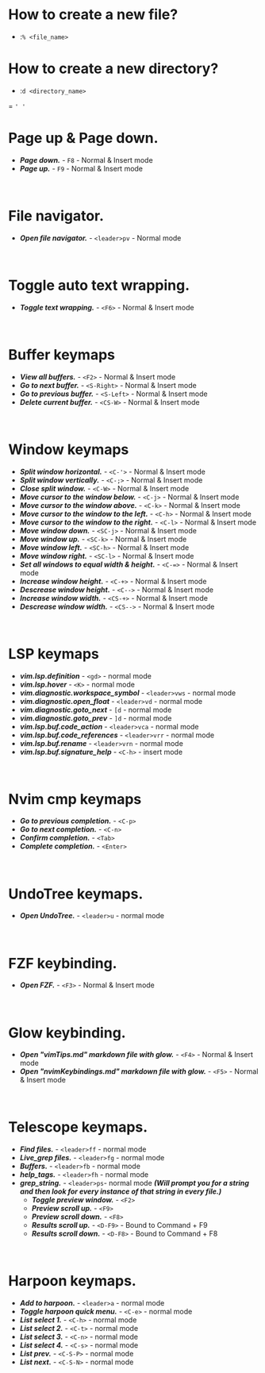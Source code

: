 # How to create a new file?
- :`% <file_name>`

# How to create a new directory?
- :`d <directory_name>`

***<leader>*** = `' '`

# Page up & Page down.
- ***Page down.*** - `F8` - Normal & Insert mode
- ***Page up.*** - `F9` - Normal & Insert mode

<br>

# File navigator.
- ***Open file navigator.*** - `<leader>pv` - Normal mode

<br>

# Toggle auto text wrapping.
- ***Toggle text wrapping.*** - `<F6>` - Normal & Insert mode

<br>

# Buffer keymaps
- ***View all buffers.*** - `<F2>` - Normal & Insert mode
- ***Go to next buffer.*** - `<S-Right>` - Normal & Insert mode
- ***Go to previous buffer.*** - `<S-Left>` - Normal & Insert mode
- ***Delete current buffer.*** - `<CS-W>` - Normal & Insert mode

<br>

# Window keymaps
- ***Split window horizontal.*** - `<C-'>` - Normal & Insert mode
- ***Split window vertically.*** - `<C-;>` - Normal & Insert mode
- ***Close split window.*** - `<C-W>` - Normal & Insert mode
- ***Move cursor to the window below.*** - `<C-j>` - Normal & Insert mode
- ***Move cursor to the window above.*** - `<C-k>` - Normal & Insert mode
- ***Move cursor to the window to the left.*** - `<C-h>` - Normal & Insert mode
- ***Move cursor to the window to the right.*** - `<C-l>` - Normal & Insert mode
- ***Move window down.*** - `<SC-j>` - Normal & Insert mode
- ***Move window up.*** - `<SC-k>` - Normal & Insert mode
- ***Move window left.*** - `<SC-h>` - Normal & Insert mode
- ***Move window right.*** - `<SC-l>` - Normal & Insert mode
- ***Set all windows to equal width & height.*** - `<C-=>` - Normal & Insert mode
- ***Increase window height.*** - `<C-+>` - Normal & Insert mode
- ***Descrease window height.*** - `<C-->` - Normal & Insert mode
- ***Increase window width.*** - `<CS-+>` - Normal & Insert mode
- ***Descrease window width.*** - `<CS-->` - Normal & Insert mode

<br>

# LSP keymaps
- ***vim.lsp.definition*** - `<gd>` - normal mode
- ***vim.lsp.hover*** - `<K>` - normal mode
- ***vim.diagnostic.workspace_symbol*** - `<leader>vws` - normal mode
- ***vim.diagnostic.open_float*** - `<leader>vd` - normal mode
- ***vim.diagnostic.goto_next*** - `[d` - normal mode
- ***vim.diagnostic.goto_prev*** - `]d` - normal mode
- ***vim.lsp.buf.code_action*** - `<leader>vca` - normal mode
- ***vim.lsp.buf.code_references*** - `<leader>vrr` - normal mode
- ***vim.lsp.buf.rename*** - `<leader>vrn` - normal mode
- ***vim.lsp.buf.signature_help*** - `<C-h>` - insert mode

<br>

# Nvim cmp keymaps
- ***Go to previous completion.*** - `<C-p>`
- ***Go to next completion.*** - `<C-n>`
- ***Confirm completion.*** - `<Tab>`
- ***Complete completion.*** - `<Enter>`

<br>

# UndoTree keymaps.
- ***Open UndoTree.*** - `<leader>u` - normal mode

<br>

# FZF keybinding.
- ***Open FZF.*** - `<F3>` - Normal & Insert mode

<br>

# Glow keybinding.
- ***Open "vimTips.md" markdown file with glow.*** - `<F4>` - Normal & Insert mode
- ***Open "nvimKeybindings.md" markdown file with glow.*** - `<F5>` - Normal & Insert mode

<br>

# Telescope keymaps.
- ***Find files.*** - `<leader>ff` - normal mode
- ***Live_grep files.*** - `<leader>fg` - normal mode
- ***Buffers.*** - `<leader>fb` - normal mode
- ***help_tags.*** - `<leader>fh` - normal mode
- ***grep_string.*** - `<leader>ps`- normal mode ***(Will prompt you for a string and then look for every instance of that string in every file.)***
    - ***Toggle preview window.***  - `<F2>`
    - ***Preview scroll up.***  - `<F9>`
    - ***Preview scroll down.***  - `<F8>`
    - ***Results scroll up.***  - `<D-F9>` - Bound to Command + F9
    - ***Results scroll down.***  - `<D-F8>` - Bound to Command + F8

<br>

# Harpoon keymaps.
- ***Add to harpoon.*** - `<leader>a` - normal mode
- ***Toggle harpoon quick menu.*** - `<C-e>` - normal mode
- ***List select 1.*** - `<C-h>` - normal mode
- ***List select 2.*** - `<C-t>` - normal mode
- ***List select 3.*** - `<C-n>` - normal mode
- ***List select 4.*** - `<C-s>` - normal mode
- ***List prev.*** - `<C-S-P>` - normal mode
- ***List next.*** - `<C-S-N>` - normal mode
